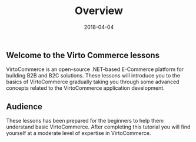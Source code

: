 ﻿---
title: Overview
description: These lessons will introduce you to the basics of VirtoCommerce gradually taking you through some advanced concepts related to the VirtoCommerce application development.
layout: docs
date: 2018-04-04
priority: 1
---
## Welcome to the Virto Commerce lessons
VirtoCommerce is an open-source .NET-based E-Commerce platform for building B2B and B2C solutions.
These lessons will introduce you to the basics of VirtoCommerce gradually taking you through some advanced concepts related to the VirtoCommerce application development.

## Audience
These lessons has been prepared for the beginners to help them understand basic VirtoCommerce.
After completing this tutorial you will find yourself at a moderate level of expertise in VirtoCommerce.

